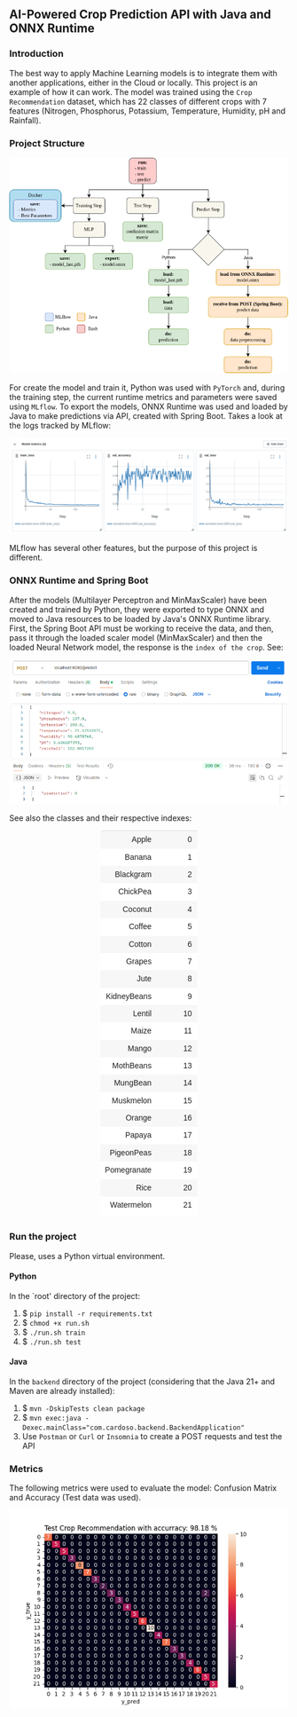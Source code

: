 ## AI-Powered Crop Prediction API with Java and ONNX Runtime
### Introduction
The best way to apply Machine Learning models is to integrate them with another applications, either in the Cloud or locally. This project is an example of how it can work. The model was trained using the `Crop Recommendation` dataset, which has 22 classes of different crops with 7 features (Nitrogen, Phosphorus, Potassium, Temperature, Humidity, pH and Rainfall).

### Project Structure
<p align="center">
    <img src="imgs/nn_flow.png", alt="Project Architecture">
</p>

For create the model and train it, Python was used with `PyTorch` and, during the training step, the current runtime metrics and parameters were saved using `MLflow`. To export the models, ONNX Runtime was used and loaded by Java to make predictions via API, created with Spring Boot. Takes a look at the logs tracked by MLflow:

<p align="center">
    <img src="imgs/metrics_mlflow.png", alt="MLflow Tracking">
</p>

MLflow has several other features, but the purpose of this project is different.

### ONNX Runtime and Spring Boot
After the models (Multilayer Perceptron and MinMaxScaler) have been created and trained by Python, they were exported to type ONNX and moved to Java resources to be loaded by Java's ONNX Runtime library. First, the Spring Boot API must be working to receive the data, and then, pass it through the loaded scaler model (MinMaxScaler) and then the loaded Neural Network model, the response is the `index of the crop`. See:

<p align="center">
    <img src="imgs/post_request_java.png", alt="Postman">
</p>

See also the classes and their respective indexes:

<p align="center">
    <img src="imgs/classes.png", alt="Classes">
</p>

### Run the project
Please, uses a Python virtual environment.

#### Python
In the `root' directory of the project:
1. $ `pip install -r requirements.txt`
2. $ `chmod +x run.sh`
3. $ `./run.sh train`
4. $ `./run.sh test`

#### Java
In the `backend` directory of the project (considering that the Java 21+ and Maven are already installed):
1. $ `mvn -DskipTests clean package`
2. $ `mvn exec:java -Dexec.mainClass="com.cardoso.backend.BackendApplication"`
3. Use `Postman` or `Curl` or `Insomnia` to create a POST requests and test the API

### Metrics
The following metrics were used to evaluate the model: Confusion Matrix and Accuracy (Test data was used).

<p align="center">
    <img src="model/data/imgs/confusion_matrix.png", alt="Confusion Matrix">
</p>
